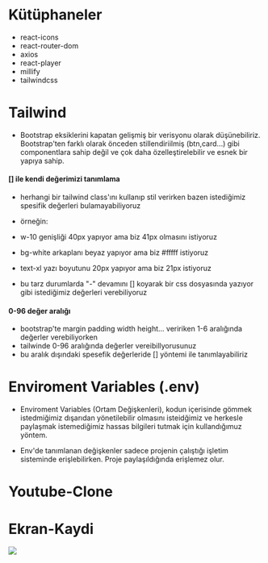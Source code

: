 # Kütüphaneler

- react-icons
- react-router-dom
- axios
- react-player
- millify
- tailwindcss

# Tailwind

- Bootstrap eksiklerini kapatan gelişmiş bir verisyonu olarak düşünebiliriz. Bootstrap'ten farklı olarak önceden stillendiriilmiş (btn,card...) gibi componentlara sahip değil ve çok daha özelleştirelebilir ve esnek bir yapıya sahip.

#### [] ile kendi değerimizi tanımlama

- herhangi bir tailwind class'ını kullanıp stil verirken bazen istediğimiz spesifik değerleri bulamayabiliyoruz

- örneğin:
- w-10 genişliği 40px yapıyor ama biz 41px olmasını istiyoruz
- bg-white arkaplanı beyaz yapıyor ama biz #fffff istiyoruz
- text-xl yazı boyutunu 20px yapıyor ama biz 21px istiyoruz

- bu tarz durumlarda "-" devamını [] koyarak bir css dosyasında yazıyor gibi istediğimiz değerleri verebiliyoruz

#### 0-96 değer aralığı

- bootstrap'te margin padding width height... veririken 1-6 aralığında değerler verebiliyorken
- tailwinde 0-96 aralığında değerler vereibillyorusunuz
- bu aralık dışındaki spesefik değerleride [] yöntemi ile tanımlayabiliriz

# Enviroment Variables (.env)

- Enviroment Variables (Ortam Değişkenleri), kodun içerisinde gömmek istedmiğimiz dışarıdan yönetilebilir olmasını isteidğimiz ve herkesle paylaşmak istemediğimiz hassas bilgileri tutmak için kullandığımuz yöntem.

- Env'de tanımlanan değişkenler sadece projenin çalıştığı işletim sisteminde erişlebilirken. Proje paylaşıldığında erişlemez olur.

# Youtube-Clone

# Ekran-Kaydi

![](youtube-.gif)
